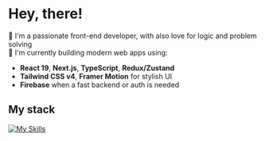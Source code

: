 # Hey, there!
🎯 I'm a passionate front-end developer, with also love for logic and problem solving   
🚀 I'm currently building modern web apps using:  

- **React 19**, **Next.js**, **TypeScript**, **Redux/Zustand**  
- **Tailwind CSS v4**, **Framer Motion**  for stylish UI  
- **Firebase** when a fast backend or auth is needed  

## My stack  
[![My Skills](https://skillicons.dev/icons?i=html,css,js,git,react,tailwind,redux,nextjs,firebase,jest)](https://skillicons.dev)
